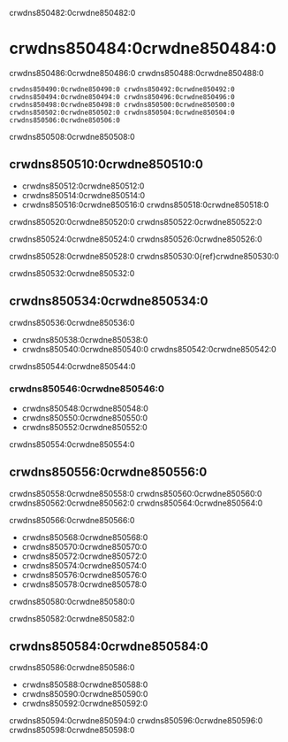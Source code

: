 crwdns850482:0crwdne850482:0
# crwdns850484:0crwdne850484:0

crwdns850486:0crwdne850486:0 crwdns850488:0crwdne850488:0

```{figure} ../../figures/version-control.jpg
crwdns850490:0crwdne850490:0 crwdns850492:0crwdne850492:0 crwdns850494:0crwdne850494:0 crwdns850496:0crwdne850496:0 crwdns850498:0crwdne850498:0 crwdns850500:0crwdne850500:0
crwdns850502:0crwdne850502:0 crwdns850504:0crwdne850504:0 crwdns850506:0crwdne850506:0
```

crwdns850508:0crwdne850508:0
## crwdns850510:0crwdne850510:0

- crwdns850512:0crwdne850512:0
- crwdns850514:0crwdne850514:0
- crwdns850516:0crwdne850516:0 crwdns850518:0crwdne850518:0

crwdns850520:0crwdne850520:0 crwdns850522:0crwdne850522:0

crwdns850524:0crwdne850524:0 crwdns850526:0crwdne850526:0

crwdns850528:0crwdne850528:0 crwdns850530:0{ref}crwdne850530:0

crwdns850532:0crwdne850532:0
## crwdns850534:0crwdne850534:0

crwdns850536:0crwdne850536:0

-   crwdns850538:0crwdne850538:0
-   crwdns850540:0crwdne850540:0 crwdns850542:0crwdne850542:0

crwdns850544:0crwdne850544:0
### crwdns850546:0crwdne850546:0

- crwdns850548:0crwdne850548:0
- crwdns850550:0crwdne850550:0
- crwdns850552:0crwdne850552:0

crwdns850554:0crwdne850554:0
## crwdns850556:0crwdne850556:0

crwdns850558:0crwdne850558:0 crwdns850560:0crwdne850560:0 crwdns850562:0crwdne850562:0 crwdns850564:0crwdne850564:0


crwdns850566:0crwdne850566:0
- crwdns850568:0crwdne850568:0
- crwdns850570:0crwdne850570:0
- crwdns850572:0crwdne850572:0
- crwdns850574:0crwdne850574:0
- crwdns850576:0crwdne850576:0
- crwdns850578:0crwdne850578:0

crwdns850580:0crwdne850580:0

crwdns850582:0crwdne850582:0
## crwdns850584:0crwdne850584:0

crwdns850586:0crwdne850586:0

- crwdns850588:0crwdne850588:0
- crwdns850590:0crwdne850590:0
- crwdns850592:0crwdne850592:0

crwdns850594:0crwdne850594:0 crwdns850596:0crwdne850596:0 crwdns850598:0crwdne850598:0
